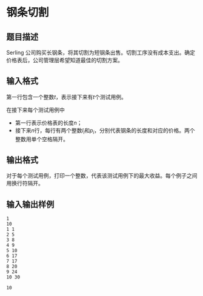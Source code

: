 # 钢条切割

## 题目描述

Serling 公司购买长钢条，将其切割为短钢条出售。切割工序没有成本支出。确定价格表后，公司管理层希望知道最佳的切割方案。

## 输入格式

第一行包含一个整数$t$，表示接下来有$t$个测试用例。

在接下来每个测试用例中

- 第一行表示价格表的长度$n$；
- 接下来$n$行，每行有两个整数$l_i$和$p_i$，分别代表钢条的长度和对应的价格。两个整数用单个空格隔开。

## 输出格式

对于每个测试用例，打印一个整数，代表该测试用例下的最大收益。每个例子之间用换行符隔开。

## 输入输出样例

```input
1
10
1 1
2 5
3 8
4 9
5 10
6 17
7 17
8 20
9 24
10 30
```

```output
10
```